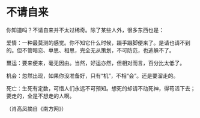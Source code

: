 # 不请自来

你知道吗？不请自来并不太过稀奇。除了某些人外，很多东西也是： 

爱情：一种最莫测的感觉。你不知它什么时候，蹑手蹑脚便来了。是请也请不到的。但不管暗恋、单思、相思，完全无从策划，不可防范，也逃躲不了。 

噩运：要来便来，毫无因由。当然，好运亦然，但相对而言，百分比太低了。 

机会：忽然出现，如果你没准备好，只有“机”，不相“会”。还是要溜走的。 

死亡：生死有定数，可惜人们永远不可预知。想死的却请不动死神，得苟活下去；要走的，全是不想走的人啊。 

（肖高凤摘自《南方网》）
